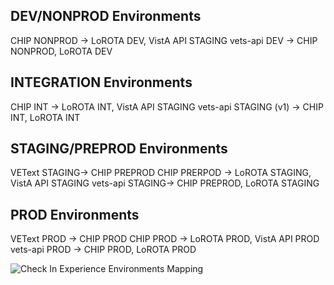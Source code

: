 ## DEV/NONPROD Environments
CHIP NONPROD -> LoROTA DEV, VistA API STAGING
vets-api DEV -> CHIP NONPROD, LoROTA DEV

## INTEGRATION Environments
CHIP INT -> LoROTA INT, VistA API STAGING
vets-api STAGING (v1) -> CHIP INT, LoROTA INT

## STAGING/PREPROD Environments
VEText STAGING-> CHIP PREPROD
CHIP PRERPOD -> LoROTA STAGING, VistA API STAGING
vets-api STAGING-> CHIP PREPROD, LoROTA STAGING

## PROD Environments
VEText PROD -> CHIP PROD
CHIP PROD -> LoROTA PROD, VistA API PROD
vets-api PROD -> CHIP PROD, LoROTA PROD

![Check In Experience Environments Mapping](https://github.com/department-of-veterans-affairs/va.gov-team/blob/master/products/health-care/checkin/engineering/cie-environments-mapping.svg)
